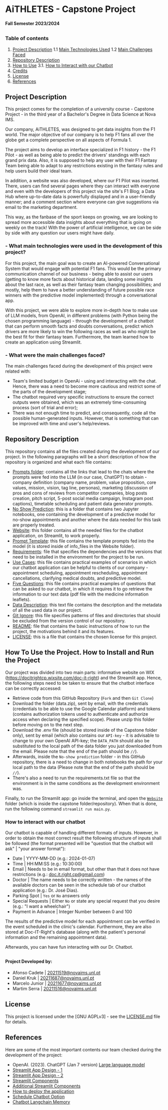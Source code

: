 # AiTHLETES - Capstone Project
#### Fall Semester 2023/2024

##
### Table of contents

1. [Project Description](#proj_desc)
  1.1 [Main Technologies Used](#main_tech)
  1.2 [Main Challenges Faced](#main_chal)
2. [Repository Description](#rep_desc)
3. [How to Use](#proj_use)
   3.1. [How to Interact with our Chatbot](#chat_int)
4. [Credits](#credits)
5. [License](#license)
6. [References](#ref)
##

<a name="proj_desc"></a>
## Project Description

This project comes for the completion of a university course - Capstone Project - in the third year of a Bachelor's Degree in Data Science at Nova IMS.

Our company, AiTHLETES,  was designed to get data insights from the F1 world. The major objective of our company is to help F1 fans all over the globe get a complete perspective on all aspects of Formula 1.  

The project aims to develop an interface specialized in F1 history - the F1 Pilot - as well as being able to predict the drivers' standings with each grand prix data. Also, it is supposed to help any user with their F1 Fantasy Team being able to adapt to any restrictions existing in the fantasy rules and help users build their ideal team.

In addition, a website was also developed, where our F1 Pilot was inserted. There, users can find several pages where they can interact with everyone and even with the developers of this project via the site's F1 Blog; a Data Hub where up-to-date data is powerfully displayed and in a user-friendly manner; and a comment section where everyone can give suggestions via email to the marketing department.

This way, as the fanbase of the sport keeps on growing, we are looking to spread more accessible data insights about everything that is going on weekly on the track! With the power of artificial intelligence, we can be side by side with any question our users might have daily.


<a name="main_tech"></a>
### - What main technologies were used in the development of this project?
For this project, the main goal was to create an AI-powered Conversational System that would engage with potential F1 fans. This would be the primary communication channel of our business - being able to assist our users (getting to know more facts about historical data, landing some insights about the last race, as well as their fantasy team changing possibilities; and mostly, help them to have a better understanding of future possible race winners with the predictive model implemented) through a conversational app. 

With this project, we were able to explore more in-depth how to make use of LLM models, from OpenAI, in different problems (with Python being the chosen programming language) - through the development of a chatbot that can perform smooth facts and doubts conversations, predict which drivers are more likely to win the following races as well as who might be the best fit for their fantasy team. Furthermore, the team learned how to create an application using Streamlit.

<a name="main_chal"></a>
### - What were the main challenges faced? 
The main challenges faced during the development of this project were related with:
- Team's limited budget in OpenAi - using and interacting with the chat. Hence, there was a need to become more cautious and restrict some of the parts of the development stage;
- The chatbot required very specific instructions to ensure the correct outputs were obtained, which was an extremely time-consuming process (sort of trial and error);
- There was not enough time to predict, and consequently, code all the possible human-generated inputs. However, that is something that can be improved with time and user's help/reviews.

<a name="rep_desc"></a>
##
## Repository Description
This repository contains all the files created during the development of our project. In the following paragraphs will be a short description of how the repository is organized and what each file contains:
- [Prompts folder](Prompts): contains all the links that lead to the chats where the prompts were fed into the LLM (in our case, ChatGPT) to obtain - company definition (company name, problem, value proposition, core values, mission, vision, tag line, personas), marketing (discussion of pros and cons of reviews from competitor companies, blog posts creation, pitch script, 5-post social media campaign, Instagram post captions), timetable scheduling and patient data generator prompts.
- [No Show Prediction](No_show_prediction): this is a folder that contains two Jupyter notebooks, one containing the development of a predictive model for no-show appointments and another where the data needed for this task are properly treated.
- [Website](Website): this folder contains all the needed files for the chatbot application, on Streamlit, to work properly.
- [Prompt Template](Website/info_files/prompt_list.py):  this file contains the template prompts fed into the model (it is stored inside of info_files in the Website folder). 
- [Requirements](requirements.txt): file that specifies the dependencies and the versions that need to be installed in the environment for the project to be run.
- [Use Cases](use_cases.pdf): this file contains practical examples of scenarios in which our chatbot application can be helpful to clients of our company - appointment scheduling, appointment rescheduling, appointment cancellations, clarifying medical doubts, and predictive model.
- [Five Questions](five_questions.md): this file contains practical examples of questions that can be asked to our chatbot, in which it requires it to go retrieve the information to our text data (pdf file with the medicine information leaflets).
- [Data Description](data_description.txt): this text file contains the description and the metadata of all the used data in our project.
- [Git Ignore](.gitignore): this file specifies patterns of files and directories that should be excluded from the version control of our repository.
- [README](README.md): file that contains the basic instructions of how to run the project, the motivations behind it and its features.
- [LICENSE](LICENSE.md): this is a file that contains the chosen license for this project.

##
<a name="proj_use"></a>
## How To Use the Project. How to Install and Run the Project
Our project was divided into two main parts: informative website on WIX (https://docitrightcp.wixsite.com/doc-it-right) and the Streamlit app. Hence, the following steps need to be taken to ensure that the chatbot interface can be correctly accessed:
- Retrieve code from this GitHub Repository (`Fork` and then `Git Clone`)
- Download the folder (data.zip), sent by email, with the credentials (credentials to be able to use the Google Calendar platform) and tokens (contains authorization tokens used to authenticate and authorize access when declaring the specified scope). Please unzip this folder before moving on to the next step.
- Download the .env file (should be stored inside of the Capstone folder only), sent by email (which also contains our `API-key` - it is advisable to change to your own OpenAI API-key; the `DATA_PATH` should also be substituted to the local path of the data folder you just downloaded from the email. Please note that the end of the path should be `//`).
- Afterwards, inside the `No-show prediction` folder - in this GitHub repository, there is a need to change in both notebooks the path for your local path to the data (Please note that the end of the path should be `//`).
- There's also a need to run the requirements.txt file so that the environment is in the same conditions as the development environment was.

Finally, to run the Streamlit app: go inside the terminal, and open the [`Website`](Website) folder  (which is inside the capstone folder/repository). When that is done, run the following command `streamlit run main.py`.

<a name="chat_int"></a>
### How to interact with our chatbot
Our chatbot is capable of handling different formats of inputs. However, in order to obtain the most correct result the following structure of inputs shall be followed (the format presented will be "question that the chatbot will ask" | "your answer format"):
- Date | YYYY-MM-DD (e.g.: 2024-01-07)
- Time | HH:MM:SS (e.g.: 10:30:00)
- Email | Needs to be in email format, but other than that it does not have restrictions (e.g.: doc.it.right.cp@gmail.com)
- Doctor | The name needs to be correctly written - the names of the available doctors can be seen in the schedule tab of our chatbot application (e.g.: Dr. José Dias).
- Parking Spot | `Yes` or `No` answers only
- Special Requests | Either `No` or state any special request that you desire (e.g.: "I want a wheelchair")
- Payment in Advance | Integer Number between 0 and 100

The results of the predictive model for each appointment can be verified in the event scheduled in the clinic's calendar. Furthermore, they are also stored at Doc-IT-Right's database (along with the patient's personal information and the remaining appointment data).

Afterwards, you can have fun interacting with our Dr. Chatbot.

<a name="credits"></a>
## 
#### Project Developed by:
- Afonso Cadete | 20211519@novaims.unl.pt 
- Daniel Kruk | 20211687@novaims.unl.pt 
- Marcelo Junior | 20211677@novaims.unl.pt 
- Martim Serra | 20211516@novaims.unl.pt 
##

<a name="license"></a>
## License
This project is licensed under the [GNU AGPLv3] - see the [LICENSE.md](LICENSE.md) file for details.
##

<a name="ref"></a>
## References
Here are some of the most important contents our team checked during the development of the project:
- OpenAI. (2023). ChatGPT (Jan 7 version) [Large language model](https://chat.openai.com/chat)
- [Streamlit App Design - 1](https://github.com/Ashwani132003/pondering)
- [Streamlit App Design - 2](https://github.com/hamagistral/de-zoomcamp-ui/blob/master/streamlit/01_%F0%9F%91%A8%E2%80%8D%F0%9F%94%A7_DE_Zoomcamp_2023.py)
- [Streamlit Components](https://streamlit.io/components?category=widgets)
- [Additional Streamlit Components](https://docs.streamlit.io/library/api-reference/widgets/st.multiselect)
- [How to deploy the application](https://docs.streamlit.io/streamlit-community-cloud/deploy-your-app)
- [Schedule Chatbot Option](https://www.pragnakalp.com/how-to-use-openai-function-calling-to-create-appointment-booking-chatbot/)
- [Chatbot Langchain Memory](https://stackoverflow.com/questions/76240871/how-do-i-add-memory-to-retrievalqa-from-chain-type-or-how-do-i-add-a-custom-pr)
